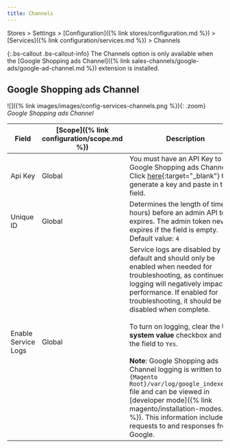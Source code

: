 ```yaml
---
title: Channels
---
```


Stores > Settings > [Configuration]({% link stores/configuration.md %}) > [Services]({% link configuration/services.md %}) > Channels

{:.bs-callout .bs-callout-info}
The Channels option is only available when the [Google Shopping ads Channel]({% link sales-channels/google-ads/google-ad-channel.md %}) extension is installed.

## Google Shopping ads Channel

![]({% link images/images/config-services-channels.png %}){: .zoom}
_Google Shopping ads Channel_

|Field|[Scope]({% link configuration/scope.md %})|Description|
|--- |--- |--- |
|Api Key|Global|You must have an API Key to use Google Shopping ads Channel. Click [here][1]{:target="_blank"} to generate a key and paste in this field.|
|Unique ID|Global|Determines the length of time (in hours) before an admin API token expires. The admin token never expires if the field is empty. Default value: `4`|
|Enable Service Logs|Global|Service logs are disabled by default and should only be enabled when needed for troubleshooting, as continued logging will negatively impact performance. If enabled for troubleshooting, it should be disabled when complete.<br/><br/>To turn on logging, clear the **Use system value** checkbox and set the field to `Yes`.<br/><br/>**Note**: Google Shopping ads Channel logging is written to the `{Magento Root}/var/log/google_indexer.log` file and can be viewed in [developer mode]({% link magento/installation-modes.md %}). This information includes requests to and responses from Google.|

[1]: https://account.magento.com/apiportal/index/index/
